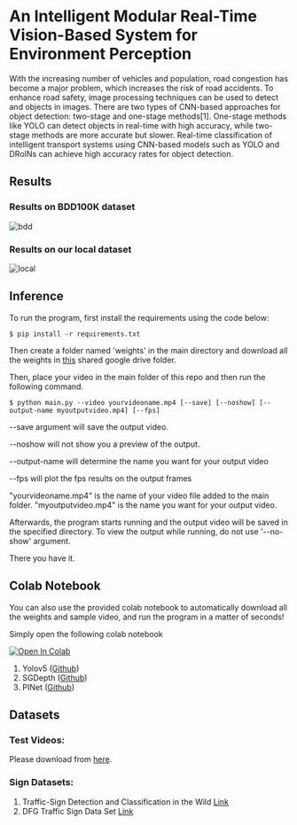 # An Intelligent Modular Real-Time Vision-Based System for Environment Perception

With the increasing number of vehicles and population, road congestion has become a major problem, which increases the risk of road accidents. To enhance road safety, image processing techniques can be used to detect and objects in images. There are two types of CNN-based approaches for object detection: two-stage and one-stage methods[1]. One-stage methods like YOLO can detect objects in real-time with high accuracy, while two-stage methods are more accurate but slower. Real-time classification of intelligent transport systems using CNN-based models such as YOLO and DRoINs can achieve high accuracy rates for object detection.



## Results

### Results on BDD100K dataset

![bdd](https://user-images.githubusercontent.com/61879630/199363094-6149ddd8-d2e8-4343-bea1-fee052d8bd5b.jpg)

### Results on our local dataset

![local](https://user-images.githubusercontent.com/61879630/199363107-e4ebb719-ac51-49f7-ae61-f663caaad6c6.jpg)


## Inference
To run the program, first install the requirements using the code below:
```
$ pip install -r requirements.txt
```
Then create a folder named 'weights' in the main directory and download all the weights in [this](https://drive.google.com/uc?export=download&id=1X1uKaGENEBZamF6tOfx9eKLTIQLsBN5h) shared google drive folder.

Then, place your video in the main folder of this repo and then run the following command.
```
$ python main.py --video yourvideoname.mp4 [--save] [--noshow] [--output-name myoutputvideo.mp4] [--fps]
```
--save argument will save the output video.

--noshow will not show you a preview of the output.

--output-name will determine the name you want for your output video

--fps will plot the fps results on the output frames

"yourvideoname.mp4" is the name of your video file added to the main folder.
"myoutputvideo.mp4" is the name you want for your output video.

Afterwards, the program starts running and the output video will be saved in the specified directory. To view the output while running, do not use '--no-show' argument.

There you have it.

## Colab Notebook
You can also use the provided colab notebook to automatically download all the weights and sample video, and run the program in a matter of seconds!

Simply open the following colab notebook

[![Open In Colab](https://colab.research.google.com/assets/colab-badge.svg)](https://colab.research.google.com/github/Pandas-Team/Autonomous-Vehicle-Environment-Perception/blob/main/Instructions.ipynb)


1. Yolov5 ([Github](https://github.com/ultralytics/yolov5))
2. SGDepth ([Github](https://github.com/ifnspaml/SGDepth))
3. PINet ([Github](https://github.com/koyeongmin/PINet_new))

## Datasets

### Test Videos:
Please download from [here](https://drive.google.com/uc?export=download&id=1-bRFhDt5EZULnQaKO35U3oX-p6yZwteB).

### Sign Datasets:
1. Traffic-Sign Detection and Classification in the Wild [Link](https://cg.cs.tsinghua.edu.cn/traffic-sign/)
2. DFG Traffic Sign Data Set [Link](https://www.vicos.si/Downloads/DFGTSD#:~:text=Dataset%20consists%20of%20200%20traffic,around%207000%20high%2Dresolution%20images.&text=The%20images%20have%20been%20anonymized,with%20the%20EU%20GDPR%20legislation.)
